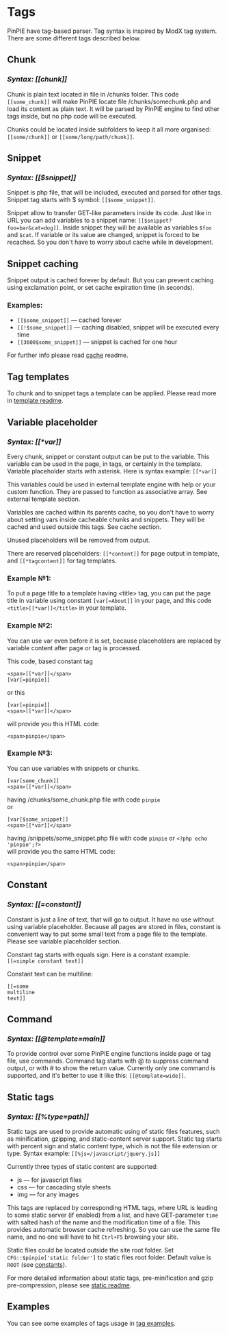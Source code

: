 
# Tags
PinPIE have tag-based parser. Tag syntax is inspired by ModX tag system. There are some different tags described below. 

## Chunk
### *Syntax: [[chunk]]*
Chunk is plain text located in file in /chunks folder. This code ```[[some_chunk]]``` will make PinPIE locate file /chunks/somechunk.php and load its content as plain text. It will be parsed by PinPIE engine to find other tags inside, but no php code will be executed.

Chunks could be located inside subfolders to keep it all more organised: ```[[some/chunk]]``` or ```[[some/long/path/chunk]]```.



## Snippet
### *Syntax: [[$snippet]]*
Snippet is php file, that will be included, executed and parsed for other tags. Snippet tag starts with $ symbol: ```[[$some_snippet]]```.

Snippet allow to transfer GET-like parameters inside its code. Just like in URL you can add variables to a snippet name: ```[[$snippet?foo=bar&cat=dog]]```. Inside snippet they will be available as variables ```$foo``` and ```$cat```. If variable or its value are changed, snippet is forced to be recached. So you don't have to worry about cache while in development.


## Snippet caching
Snippet output is cached forever by default. But you can prevent caching using exclamation point, or set cache expiration time (in seconds).

### Examples:  
 - ```[[$some_snippet]]``` &mdash; cached forever
 - ```[[!$some_snippet]]``` &mdash; caching disabled, snippet will be executed every time
 - ```[[3600$some_snippet]]``` &mdash; snippet is cached for one hour
 
For further info please read [cache](cache.md) readme.
 
## Tag templates
To chunk and to snippet tags a template can be applied. Please read more in [template readme](template.md).

## Variable placeholder
### *Syntax: [[\*var]]*
Every chunk, snippet or constant output can be put to the variable. This variable can be used in the page, in tags, or certainly in the template. Variable placeholder starts with asterisk. Here is syntax example: ```[[*var]]```

This variables could be used in external template engine with help or your custom function. They are passed to function as associative array. See external template section.

Variables are cached within its parents cache, so you don't have to worry about setting vars inside cacheable chunks and snippets. They will be cached and used outside this tags. See cache section. 

Unused placeholders will be removed from output.

There are reserved placeholders: ```[[*content]]``` for page output in template, and ```[[*tagcontent]]``` for tag templates. 

### Example №1:  
To put a page title to a template having \<title\> tag, you can put the page title in variable using constant ```[var[=About]]``` in your page, and this code ```<title>[[*var]]</title>``` in your template.

### Example №2:  
You can use var even before it is set, because placeholders are replaced by variable content after page or tag is processed.

This code, based constant tag
```
<span>[[*var]]</span>
[var[=pinpie]]
```
or this
```
[var[=pinpie]]
<span>[[*var]]</span>
```
will provide you this HTML code:  
```
<span>pinpie</span>
```

### Example №3:  
You can use variables with snippets or chunks.
```
[var[some_chunk]]
<span>[[*var]]</span>
```
having /chunks/some_chunk.php file with code ```pinpie```   
or
```
[var[$some_snippet]]
<span>[[*var]]</span>
```
having /snippets/some_snippet.php file with code ```pinpie``` or ```<?php echo 'pinpie';?>```  
will provide you the same HTML code:  
```
<span>pinpie</span>
```   
   



## Constant
### *Syntax: [[=constant]]*
Constant is just a line of text, that will go to output. It have no use without using variable placeholder. Because all pages are stored in files, constant is convenient way to put some small text from a page file to the template. Please see variable placeholder section.

Constant tag starts with equals sign. Here is a constant example:  
```[[=simple constant text]]```

Constant text can be multiline:  
```
[[=some  
multiline  
text]]
```



## Command
### *Syntax: [[@template=main]]*
To provide control over some PinPIE engine functions inside page or tag file, use commands. Command tag starts with @ to suppress command output, or with \# to show the return value. Currently only one command is supported, and it's better to use it like this: ```[[@template=wide]]```.  


## Static tags
### *Syntax: [[%type=path]]*
Static tags are used to provide automatic using of static files features, such as minification, gzipping, and static-content server support. Static tag starts with percent sign and static content type, which is not the file extension or type. Syntax example: ```[[%js=/javascript/jquery.js]]```

Currently three types of static content are supported:    
 - js &mdash; for javascript files
 - css &mdash; for cascading style sheets
 - img &mdash; for any images

This tags are replaced by corresponding HTML tags, where URL is leading to some static server (if enabled) from a list, and have GET-parameter ```time``` with salted hash of the name and the modification time of a file. This provides automatic browser cache refreshing. So you can use the same file name, and no one will have to hit ```Ctrl+F5``` browsing your site.

Static files could be located outside the site root folder. Set ```CFG::$pinpie['static folder']``` to static files root folder. Default value is ```ROOT``` (see [constants](#root)).

For more detailed information about static tags, pre-minification and gzip pre-compression, please see [static readme](static.md).


## Examples
You can see some examples of tags usage in [tag examples](../examples/tags/readme.md).
